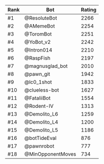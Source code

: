 Rank|Bot|Rating
---|---|---
#1|@ResoluteBot|2266
#2|@AMemeBot|2254
#3|@ToromBot|2251
#4|@YoBot_v2|2242
#5|@Intron014|2210
#6|@RaspFish|2197
#7|@magnusglad_bot|2010
#8|@pawn_git|1942
#9|@lc0_1shot|1833
#10|@clueless-bot|1627
#11|@FataliiBot|1554
#12|@Rodent-IV|1313
#13|@Demolito_L6|1259
#14|@Demolito_L4|1200
#15|@Demolito_L5|1186
#16|@botTideEval|876
#17|@pawnrobot|777
#18|@MinOpponentMoves|734
